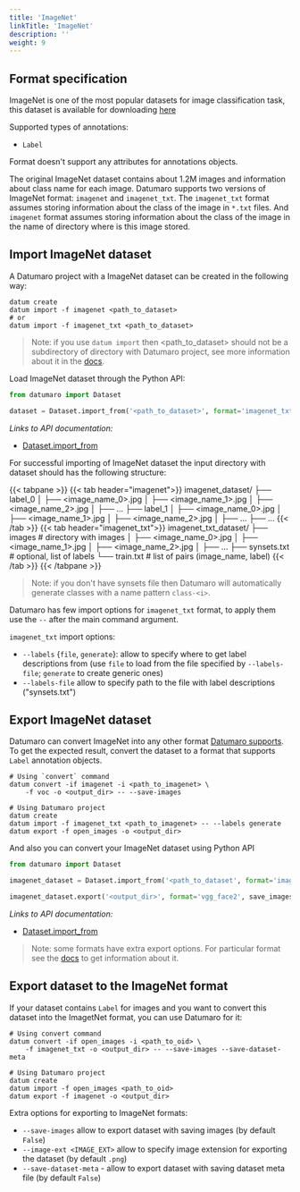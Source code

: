 ```yaml
---
title: 'ImageNet'
linkTitle: 'ImageNet'
description: ''
weight: 9
---
```


## Format specification
ImageNet is one of the most popular datasets for image classification task,
this dataset is available for downloading
[here](https://image-net.org/download.php)

Supported types of annotations:
- `Label`

Format doesn't support any attributes for annotations objects.

The original ImageNet dataset contains about 1.2M images and information
about class name for each image. Datumaro supports two versions of ImageNet
format: `imagenet` and `imagenet_txt`. The `imagenet_txt` format assumes storing
information about the class of the image in `*.txt` files. And `imagenet` format
assumes storing information about the class of the image in the name of
directory where is this image stored.

## Import ImageNet dataset

A Datumaro project with a ImageNet dataset can be created
in the following way:

```
datum create
datum import -f imagenet <path_to_dataset>
# or
datum import -f imagenet_txt <path_to_dataset>
```

> Note: if you use `datum import` then <path_to_dataset> should not be a
> subdirectory of directory with Datumaro project, see more information about
> it in the [docs](/docs/user-manual/command-reference/sources/#source-add).

Load ImageNet dataset through the Python API:

```python
from datumaro import Dataset

dataset = Dataset.import_from('<path_to_dataset>', format='imagenet_txt')
```

_Links to API documentation:_
- [Dataset.import_from][]

For successful importing of ImageNet dataset the input directory with dataset
should has the following structure:

<!--lint disable fenced-code-flag-->
{{< tabpane >}}
  {{< tab header="imagenet">}}
imagenet_dataset/
├── label_0
│   ├── <image_name_0>.jpg
│   ├── <image_name_1>.jpg
│   ├── <image_name_2>.jpg
│   ├── ...
├── label_1
│    ├── <image_name_0>.jpg
│    ├── <image_name_1>.jpg
│    ├── <image_name_2>.jpg
│    ├── ...
├── ...
  {{< /tab >}}
  {{< tab header="imagenet_txt">}}
imagenet_txt_dataset/
├── images # directory with images
│   ├── <image_name_0>.jpg
│   ├── <image_name_1>.jpg
│   ├── <image_name_2>.jpg
│   ├── ...
├── synsets.txt # optional, list of labels
└── train.txt   # list of pairs (image_name, label)
  {{< /tab >}}
{{< /tabpane >}}

> Note: if you don't have synsets file then Datumaro will automatically generate
> classes with a name pattern `class-<i>`.

Datumaro has few import options for `imagenet_txt` format, to apply them
use the `--` after the main command argument.

`imagenet_txt` import options:
- `--labels` {`file`, `generate`}: allow to specify where to get label
  descriptions from (use `file` to load from the file specified
  by `--labels-file`; `generate` to create generic ones)
- `--labels-file` allow to specify path to the file with label descriptions
  ("synsets.txt")

## Export ImageNet dataset

Datumaro can convert ImageNet into any other format
[Datumaro supports](/docs/user-manual/supported_formats).
To get the expected result, convert the dataset to a format
that supports `Label` annotation objects.

```
# Using `convert` command
datum convert -if imagenet -i <path_to_imagenet> \
    -f voc -o <output_dir> -- --save-images

# Using Datumaro project
datum create
datum import -f imagenet_txt <path_to_imagenet> -- --labels generate
datum export -f open_images -o <output_dir>
```

And also you can convert your ImageNet dataset using Python API

```python
from datumaro import Dataset

imagenet_dataset = Dataset.import_from('<path_to_dataset', format='imagenet')

imagenet_dataset.export('<output_dir>', format='vgg_face2', save_images=True)
```

_Links to API documentation:_
- [Dataset.import_from][]

> Note: some formats have extra export options. For particular format see the
> [docs](/docs/formats/) to get information about it.

## Export dataset to the ImageNet format

If your dataset contains `Label` for images and you want to convert this
dataset into the ImagetNet format, you can use Datumaro for it:

```
# Using convert command
datum convert -if open_images -i <path_to_oid> \
    -f imagenet_txt -o <output_dir> -- --save-images --save-dataset-meta

# Using Datumaro project
datum create
datum import -f open_images <path_to_oid>
datum export -f imagenet -o <output_dir>
```

Extra options for exporting to ImageNet formats:
- `--save-images` allow to export dataset with saving images
  (by default `False`)
- `--image-ext <IMAGE_EXT>` allow to specify image extension
  for exporting the dataset (by default `.png`)
- `--save-dataset-meta` - allow to export dataset with saving dataset meta
  file (by default `False`)

[Dataset.import_from]: /api/api/components/components/datumaro.components.dataset.html#datumaro.components.dataset.Dataset.import_from
